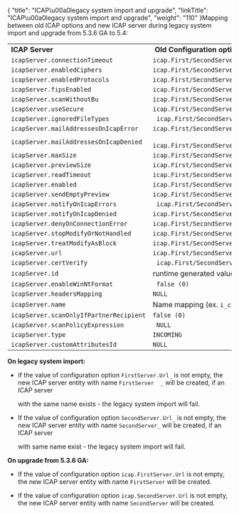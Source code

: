 {
    "title": "ICAP\u00a0legacy system import and upgrade",
    "linkTitle": "ICAP\u00a0legacy system import and upgrade",
    "weight": "110"
}Mapping between old ICAP options and new ICAP server during legacy system import and upgrade from 5.3.6 GA to 5.4:

<table cellspacing="0">
   <col/>
   <col/>
   <col/>
   <col/>
   <tbody>
      <tr>
         <td><strong>ICAP Server</strong>
         </td>
         <td> <strong>Old Configuration option</strong>         </td>
      </tr>
      <tr>
         <td><code>icapServer.connectionTimeout</code>
         </td>
         <td><code>icap.First/SecondServer.ConnectTimeout</code>
         </td>
      </tr>
      <tr>
         <td><code>icapServer.enabledCiphers</code>
         </td>
         <td><code>icap.First/SecondServer.EnabledCipherSuites</code>
         </td>
      </tr>
      <tr>
         <td><code>icapServer.enabledProtocols</code>
         </td>
         <td><code>icap.First/SecondServer.EnabledProtocols</code>
         </td>
      </tr>
      <tr>
         <td><code>icapServer.fipsEnabled</code>
         </td>
         <td><code>icap.First/SecondServer.enableFipsMode</code>
         </td>
      </tr>
      <tr>
         <td><code>icapServer.scanWithoutBu</code>
         </td>
         <td><code>icap.First/SecondServer.enableScanForAccountsWithoutBusinessUnit</code>
         </td>
      </tr>
      <tr>
         <td><code>icapServer.useSecure</code>
         </td>
         <td><code>icap.First/SecondServer.enableSecureConnection</code>
         </td>
      </tr>
      <tr>
         <td><code>icapServer.ignoredFileTypes</code>
         </td>
         <td><code> icap.First/SecondServer.IgnoredFileTypes</code>
         </td>
      </tr>
      <tr>
         <td><code>icapServer.mailAddressesOnIcapError</code>
         </td>
         <td><code>icap.First/SecondServer.mailtoAddressesForMailsIfIcapErrors</code>
         </td>
      </tr>
      <tr>
         <td><code>icapServer.mailAddressesOnIcapDenied</code>
         </td>
         <td><code> icap.First/SecondServer.mailtoAddressesForMailsIfTransferDeniedByIcap</code>
         </td>
      </tr>
      <tr>
         <td><code>icapServer.maxSize</code>
         </td>
         <td><code>icap.First/SecondServer.MsgMaxSize</code>
         </td>
      </tr>
      <tr>
         <td><code>icapServer.previewSize</code>
         </td>
         <td><code>icap.First/SecondServer.PreviewSize</code>
         </td>
      </tr>
      <tr>
         <td><code>icapServer.readTimeout</code>
         </td>
         <td><code>icap.First/SecondServer.ReadTimeout</code>
         </td>
      </tr>
      <tr>
         <td><code>icapServer.enabled</code>
         </td>
         <td><code>icap.First/SecondServer.ScanEnabled</code>
         </td>
      </tr>
      <tr>
         <td><code>icapServer.sendEmptyPreview</code>
         </td>
         <td><code>icap.First/SecondServer.sendEmptyPreview</code>
         </td>
      </tr>
      <tr>
         <td><code>icapServer.notifyOnIcapErrors</code>
         </td>
         <td><code> icap.First/SecondServer.sendMailsIfIcapErrors</code>
         </td>
      </tr>
      <tr>
         <td><code>icapServer.notifyOnIcapDenied</code>
         </td>
         <td><code>icap.First/SecondServer.sendMailsIfTransferDeniedByIcap</code>
         </td>
      </tr>
      <tr>
         <td><code>icapServer.denyOnConnectionError</code>
         </td>
         <td><code>icap.First/SecondServer.stopTransfersIfIcapErrors</code>
         </td>
      </tr>
      <tr>
         <td><code>icapServer.stopModifyOrNotHandled</code>
         </td>
         <td><code>icap.First/SecondServer.stopTransfersIfIcapResultModifyOrNotHandled</code>
         </td>
      </tr>
      <tr>
         <td><code>icapServer.treatModifyAsBlock</code>
         </td>
         <td><code>icap.First/SecondServer.treatModifyAsBlock</code>
         </td>
      </tr>
      <tr>
         <td><code>icapServer.url</code>
         </td>
         <td><code>icap.First/SecondServer.Url</code>
         </td>
      </tr>
      <tr>
         <td><code>icapServer.certVerify</code>
         </td>
         <td><code> icap.First/SecondServer.verifyCertificate</code>
         </td>
      </tr>
      <tr>
         <td><code>icapServer.id</code>
         </td>
         <td>runtime generated value         </td>
      </tr>
      <tr>
         <td><code>icapServer.enableWinNtFormat</code>
         </td>
         <td><code> false (0)</code>
         </td>
      </tr>
      <tr>
         <td><code>icapServer.headersMapping</code>
         </td>
         <td><code>NULL</code>
         </td>
      </tr>
      <tr>
         <td><code>icapServer.name</code>
         </td>
         <td> Name mapping (ex. <code>i_cap.FirstServer.Url_ FirstServer</code>)         </td>
      </tr>
      <tr>
         <td><code>icapServer.scanOnlyIfPartnerRecipient</code>
         </td>
         <td><code>false (0)</code>
         </td>
      </tr>
      <tr>
         <td><code>icapServer.scanPolicyExpression</code>
         </td>
         <td><code> NULL</code>
         </td>
      </tr>
      <tr>
         <td><code>icapServer.type</code>
         </td>
         <td><code>INCOMING</code>
         </td>
      </tr>
      <tr>
         <td><code>icapServer.customAttributesId</code>
         </td>
         <td><code>NULL</code>
         </td>
      </tr>
   </tbody>
</table>

**On legacy system import:**

-   If the value of configuration option `FirstServer.Url_` is not empty, the new ICAP server entity with name `FirstServer  _` will be created, if an ICAP server
    with the same name exists - the legacy system import will fail.
-   If the value of configuration option `SecondServer.Url_` is not empty, the new ICAP server entity with name `SecondServer_` will be created, if an ICAP server
    with same name exist - the legacy system import will fail.

**On upgrade from 5.3.6 GA:**

-   If the value of configuration option `icap.FirstServer.Url` is not empty, the new ICAP server entity with name `FirstServer` will be created.
-   If the value of configuration option `icap.SecondServer.Url` is not empty, the new ICAP server entity with name `SecondServer` will be created.
